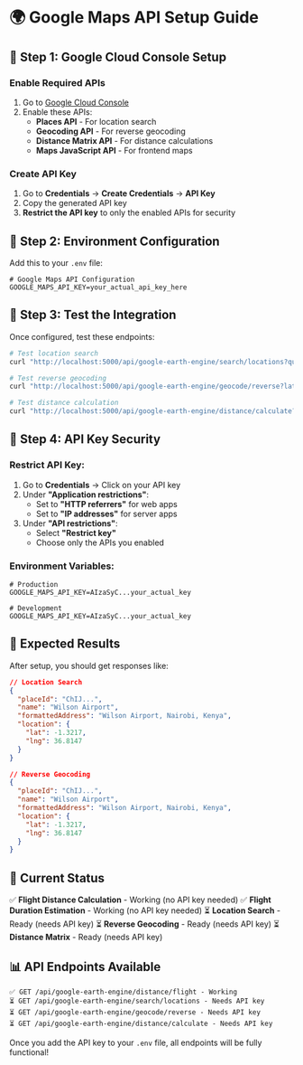 # 🌍 Google Maps API Setup Guide

## 🔧 **Step 1: Google Cloud Console Setup**

### **Enable Required APIs**
1. Go to [Google Cloud Console](https://console.cloud.google.com/apis/library)
2. Enable these APIs:
   - **Places API** - For location search
   - **Geocoding API** - For reverse geocoding
   - **Distance Matrix API** - For distance calculations
   - **Maps JavaScript API** - For frontend maps

### **Create API Key**
1. Go to **Credentials** → **Create Credentials** → **API Key**
2. Copy the generated API key
3. **Restrict the API key** to only the enabled APIs for security

## 🔧 **Step 2: Environment Configuration**

Add this to your `.env` file:

```env
# Google Maps API Configuration
GOOGLE_MAPS_API_KEY=your_actual_api_key_here
```

## 🔧 **Step 3: Test the Integration**

Once configured, test these endpoints:

```bash
# Test location search
curl "http://localhost:5000/api/google-earth-engine/search/locations?query=Wilson%20Airport"

# Test reverse geocoding
curl "http://localhost:5000/api/google-earth-engine/geocode/reverse?latitude=-1.3217&longitude=36.8147"

# Test distance calculation
curl "http://localhost:5000/api/google-earth-engine/distance/calculate?origin=40.7128,-74.0060&destination=34.0522,-118.2437"
```

## 🔧 **Step 4: API Key Security**

### **Restrict API Key:**
1. Go to **Credentials** → Click on your API key
2. Under **"Application restrictions"**:
   - Set to **"HTTP referrers"** for web apps
   - Set to **"IP addresses"** for server apps
3. Under **"API restrictions"**:
   - Select **"Restrict key"**
   - Choose only the APIs you enabled

### **Environment Variables:**
```env
# Production
GOOGLE_MAPS_API_KEY=AIzaSyC...your_actual_key

# Development
GOOGLE_MAPS_API_KEY=AIzaSyC...your_actual_key
```

## 🎯 **Expected Results**

After setup, you should get responses like:

```json
// Location Search
{
  "placeId": "ChIJ...",
  "name": "Wilson Airport",
  "formattedAddress": "Wilson Airport, Nairobi, Kenya",
  "location": {
    "lat": -1.3217,
    "lng": 36.8147
  }
}

// Reverse Geocoding
{
  "placeId": "ChIJ...",
  "name": "Wilson Airport",
  "formattedAddress": "Wilson Airport, Nairobi, Kenya",
  "location": {
    "lat": -1.3217,
    "lng": 36.8147
  }
}
```

## 🚀 **Current Status**

✅ **Flight Distance Calculation** - Working (no API key needed)
✅ **Flight Duration Estimation** - Working (no API key needed)
⏳ **Location Search** - Ready (needs API key)
⏳ **Reverse Geocoding** - Ready (needs API key)
⏳ **Distance Matrix** - Ready (needs API key)

## 📊 **API Endpoints Available**

```
✅ GET /api/google-earth-engine/distance/flight - Working
⏳ GET /api/google-earth-engine/search/locations - Needs API key
⏳ GET /api/google-earth-engine/geocode/reverse - Needs API key
⏳ GET /api/google-earth-engine/distance/calculate - Needs API key
```

Once you add the API key to your `.env` file, all endpoints will be fully functional! 